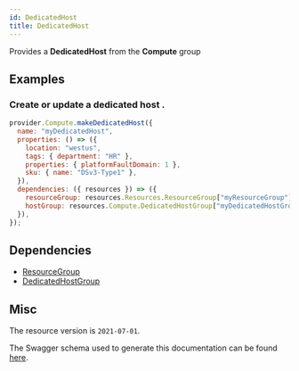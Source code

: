 ```yaml
---
id: DedicatedHost
title: DedicatedHost
---
```

Provides a **DedicatedHost** from the **Compute** group
## Examples
### Create or update a dedicated host .
```js
provider.Compute.makeDedicatedHost({
  name: "myDedicatedHost",
  properties: () => ({
    location: "westus",
    tags: { department: "HR" },
    properties: { platformFaultDomain: 1 },
    sku: { name: "DSv3-Type1" },
  }),
  dependencies: ({ resources }) => ({
    resourceGroup: resources.Resources.ResourceGroup["myResourceGroup"],
    hostGroup: resources.Compute.DedicatedHostGroup["myDedicatedHostGroup"],
  }),
});

```
## Dependencies
- [ResourceGroup](../Resources/ResourceGroup.md)
- [DedicatedHostGroup](../Compute/DedicatedHostGroup.md)
## Misc
The resource version is `2021-07-01`.

The Swagger schema used to generate this documentation can be found [here](https://github.com/Azure/azure-rest-api-specs/tree/main/specification/compute/resource-manager/Microsoft.Compute/stable/2021-07-01/compute.json).

